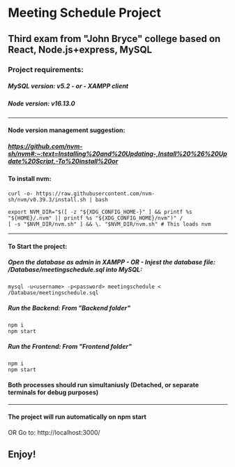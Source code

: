 # Meeting Schedule Project
## Third exam from "John Bryce" college based on React, Node.js+express, MySQL 

### Project requirements:
##### MySQL version: v5.2 - or - XAMPP client
##### Node version: v16.13.0
___
#### Node version management suggestion: 
##### https://github.com/nvm-sh/nvm#:~:text=Installing%20and%20Updating-,Install%20%26%20Update%20Script,-To%20install%20or
#### To install nvm:
```
curl -o- https://raw.githubusercontent.com/nvm-sh/nvm/v0.39.3/install.sh | bash
```
```
export NVM_DIR="$([ -z "${XDG_CONFIG_HOME-}" ] && printf %s "${HOME}/.nvm" || printf %s "${XDG_CONFIG_HOME}/nvm")" /
[ -s "$NVM_DIR/nvm.sh" ] && \. "$NVM_DIR/nvm.sh" # This loads nvm
```
___
#### To Start the project:
##### Open the database as admin in XAMPP - OR - Injest the database file: /Database/meetingschedule.sql into MySQL:
```
mysql -u<username> -p<password> meetingschedule < /Database/meetingschedule.sql
```
##### Run the Backend: From "Backend folder"
```
npm i
npm start
```
##### Run the Frontend: From "Frontend folder"
```
npm i
npm start
```
#### **Both processes should run simultaniusly (Detached, or separate terminals for debug purposes)**
___

#### The project will run automatically on npm start
OR
Go to: http://localhost:3000/

## Enjoy!
